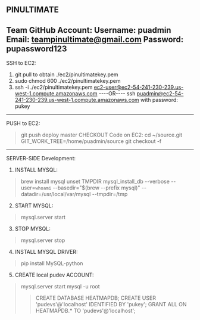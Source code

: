 PINULTIMATE
---------------------------------------------------------------------------
Team GitHub Account:
Username: puadmin
Email: teampinultimate@gmail.com
Password: pupassword123
---------------------------------------------------------------------------
SSH to EC2:
1. git pull to obtain ./ec2/pinultimatekey.pem
2. sudo chmod 600 ./ec2/pinultimatekey.pem
3. ssh -i ./ec2/pinultimatekey.pem ec2-user@ec2-54-241-230-239.us-west-1.compute.amazonaws.com
----OR----
ssh puadmin@ec2-54-241-230-239.us-west-1.compute.amazonaws.com
with password: pukey
---------------------------------------------------------------------------
PUSH to EC2:
> git push deploy master
CHECKOUT Code on EC2:
> cd ~/source.git
> GIT_WORK_TREE=/home/puadmin/source git checkout -f
---------------------------------------------------------------------------
SERVER-SIDE Development:
1. INSTALL MYSQL:
> brew install mysql
> unset TMPDIR
> mysql_install_db --verbose --user=`whoami` --basedir="$(brew --prefix mysql)" --datadir=/usr/local/var/mysql --tmpdir=/tmp
2. START MYSQL:
> mysql.server start
3. STOP MYSQL:
> mysql.server stop
4. INSTALL MYSQL DRIVER:
> pip install MySQL-python
5. CREATE local pudev ACCOUNT:
> mysql.server start
> mysql -u root
>> CREATE DATABASE HEATMAPDB;
>> CREATE USER 'pudevs'@'localhost' IDENTIFIED BY 'pukey';
>> GRANT ALL ON HEATMAPDB.* TO 'pudevs'@'localhost';